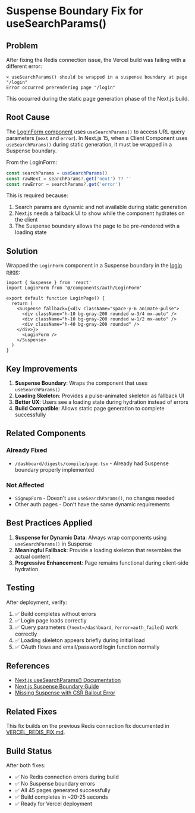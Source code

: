 # Suspense Boundary Fix for useSearchParams()

## Problem

After fixing the Redis connection issue, the Vercel build was failing with a different error:

```
⨯ useSearchParams() should be wrapped in a suspense boundary at page "/login"
Error occurred prerendering page "/login"
```

This occurred during the static page generation phase of the Next.js build.

## Root Cause

The [LoginForm component](../src/components/auth/LoginForm.tsx) uses `useSearchParams()` to access URL query parameters (`next` and `error`). In Next.js 15, when a Client Component uses `useSearchParams()` during static generation, it must be wrapped in a Suspense boundary.

From the LoginForm:
```typescript
const searchParams = useSearchParams()
const rawNext = searchParams?.get('next') ?? ''
const rawError = searchParams?.get('error')
```

This is required because:
1. Search params are dynamic and not available during static generation
2. Next.js needs a fallback UI to show while the component hydrates on the client
3. The Suspense boundary allows the page to be pre-rendered with a loading state

## Solution

Wrapped the `LoginForm` component in a Suspense boundary in the [login page](../src/app/(auth)/login/page.tsx):

```tsx
import { Suspense } from 'react'
import LoginForm from '@/components/auth/LoginForm'

export default function LoginPage() {
  return (
    <Suspense fallback={<div className="space-y-6 animate-pulse">
      <div className="h-10 bg-gray-200 rounded w-3/4 mx-auto" />
      <div className="h-10 bg-gray-200 rounded w-1/2 mx-auto" />
      <div className="h-40 bg-gray-200 rounded" />
    </div>}>
      <LoginForm />
    </Suspense>
  )
}
```

## Key Improvements

1. **Suspense Boundary**: Wraps the component that uses `useSearchParams()`
2. **Loading Skeleton**: Provides a pulse-animated skeleton as fallback UI
3. **Better UX**: Users see a loading state during hydration instead of errors
4. **Build Compatible**: Allows static page generation to complete successfully

## Related Components

### Already Fixed
- `/dashboard/digests/compile/page.tsx` - Already had Suspense boundary properly implemented

### Not Affected
- `SignupForm` - Doesn't use `useSearchParams()`, no changes needed
- Other auth pages - Don't have the same dynamic requirements

## Best Practices Applied

1. **Suspense for Dynamic Data**: Always wrap components using `useSearchParams()` in Suspense
2. **Meaningful Fallback**: Provide a loading skeleton that resembles the actual content
3. **Progressive Enhancement**: Page remains functional during client-side hydration

## Testing

After deployment, verify:
1. ✅ Build completes without errors
2. ✅ Login page loads correctly
3. ✅ Query parameters (`?next=/dashboard`, `?error=auth_failed`) work correctly
4. ✅ Loading skeleton appears briefly during initial load
5. ✅ OAuth flows and email/password login function normally

## References

- [Next.js useSearchParams() Documentation](https://nextjs.org/docs/app/api-reference/functions/use-search-params)
- [Next.js Suspense Boundary Guide](https://nextjs.org/docs/app/building-your-application/routing/loading-ui-and-streaming#instant-loading-states)
- [Missing Suspense with CSR Bailout Error](https://nextjs.org/docs/messages/missing-suspense-with-csr-bailout)

## Related Fixes

This fix builds on the previous Redis connection fix documented in [VERCEL_REDIS_FIX.md](./VERCEL_REDIS_FIX.md).

## Build Status

After both fixes:
- ✅ No Redis connection errors during build
- ✅ No Suspense boundary errors
- ✅ All 45 pages generated successfully
- ✅ Build completes in ~20-25 seconds
- ✅ Ready for Vercel deployment
